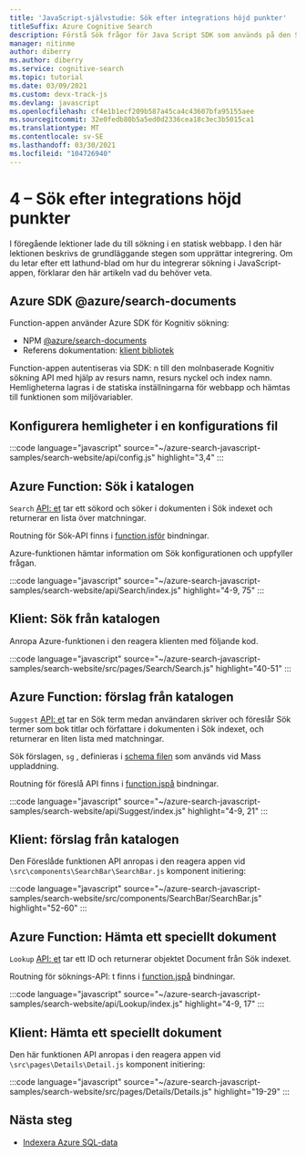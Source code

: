 ```yaml
---
title: 'JavaScript-självstudie: Sök efter integrations höjd punkter'
titleSuffix: Azure Cognitive Search
description: Förstå Sök frågor för Java Script SDK som används på den Sök aktiverade webbplatsen
manager: nitinme
author: diberry
ms.author: diberry
ms.service: cognitive-search
ms.topic: tutorial
ms.date: 03/09/2021
ms.custom: devx-track-js
ms.devlang: javascript
ms.openlocfilehash: cf4e1b1ecf209b587a45ca4c43607bfa95155aee
ms.sourcegitcommit: 32e0fedb80b5a5ed0d2336cea18c3ec3b5015ca1
ms.translationtype: MT
ms.contentlocale: sv-SE
ms.lasthandoff: 03/30/2021
ms.locfileid: "104726940"
---
```

# <a name="4---search-integration-highlights"></a>4 – Sök efter integrations höjd punkter

I föregående lektioner lade du till sökning i en statisk webbapp. I den här lektionen beskrivs de grundläggande stegen som upprättar integrering. Om du letar efter ett lathund-blad om hur du integrerar sökning i JavaScript-appen, förklarar den här artikeln vad du behöver veta.

## <a name="azure-sdk-azuresearch-documents"></a>Azure SDK @azure/search-documents 

Function-appen använder Azure SDK för Kognitiv sökning:

* NPM [@azure/search-documents](https://www.npmjs.com/package/@azure/search-documents)
* Referens dokumentation: [klient bibliotek](/javascript/api/overview/azure/search-documents-readme)

Function-appen autentiseras via SDK: n till den molnbaserade Kognitiv sökning API med hjälp av resurs namn, resurs nyckel och index namn. Hemligheterna lagras i de statiska inställningarna för webbapp och hämtas till funktionen som miljövariabler. 

## <a name="configure-secrets-in-a-configuration-file"></a>Konfigurera hemligheter i en konfigurations fil

:::code language="javascript" source="~/azure-search-javascript-samples/search-website/api/config.js" highlight="3,4" :::

## <a name="azure-function-search-the-catalog"></a>Azure Function: Sök i katalogen

`Search` [API: et](https://github.com/Azure-Samples/azure-search-javascript-samples/blob/master/search-website/api/Search/index.js) tar ett sökord och söker i dokumenten i Sök indexet och returnerar en lista över matchningar. 

Routning för Sök-API finns i [function.jsför](https://github.com/Azure-Samples/azure-search-javascript-samples/blob/master/search-website/api/Search/function.json) bindningar.

Azure-funktionen hämtar information om Sök konfigurationen och uppfyller frågan.

:::code language="javascript" source="~/azure-search-javascript-samples/search-website/api/Search/index.js" highlight="4-9, 75" :::

## <a name="client-search-from-the-catalog"></a>Klient: Sök från katalogen

Anropa Azure-funktionen i den reagera klienten med följande kod. 

:::code language="javascript" source="~/azure-search-javascript-samples/search-website/src/pages/Search/Search.js" highlight="40-51" :::

## <a name="azure-function-suggestions-from-the-catalog"></a>Azure Function: förslag från katalogen

`Suggest` [API: et](https://github.com/Azure-Samples/azure-search-javascript-samples/blob/master/search-website/api/Suggest/index.js) tar en Sök term medan användaren skriver och föreslår Sök termer som bok titlar och författare i dokumenten i Sök indexet, och returnerar en liten lista med matchningar. 

Sök förslagen, `sg` , definieras i [schema filen](https://github.com/Azure-Samples/azure-search-javascript-samples/blob/master/search-website/bulk-insert/good-books-index.json) som används vid Mass uppladdning.

Routning för föreslå API finns i [function.jspå](https://github.com/Azure-Samples/azure-search-javascript-samples/blob/master/search-website/api/Suggest/function.json) bindningar.

:::code language="javascript" source="~/azure-search-javascript-samples/search-website/api/Suggest/index.js" highlight="4-9, 21" :::

## <a name="client-suggestions-from-the-catalog"></a>Klient: förslag från katalogen

Den Föreslåde funktionen API anropas i den reagera appen vid `\src\components\SearchBar\SearchBar.js` komponent initiering:

:::code language="javascript" source="~/azure-search-javascript-samples/search-website/src/components/SearchBar/SearchBar.js" highlight="52-60" :::

## <a name="azure-function-get-specific-document"></a>Azure Function: Hämta ett speciellt dokument 

`Lookup` [API: et](https://github.com/Azure-Samples/azure-search-javascript-samples/blob/master/search-website/api/Lookup/index.js) tar ett ID och returnerar objektet Document från Sök indexet. 

Routning för söknings-API: t finns i [function.jspå](https://github.com/Azure-Samples/azure-search-javascript-samples/blob/master/search-website/api/Lookup/function.json) bindningar.

:::code language="javascript" source="~/azure-search-javascript-samples/search-website/api/Lookup/index.js" highlight="4-9, 17" :::

## <a name="client-get-specific-document"></a>Klient: Hämta ett speciellt dokument 

Den här funktionen API anropas i den reagera appen vid `\src\pages\Details\Detail.js` komponent initiering:

:::code language="javascript" source="~/azure-search-javascript-samples/search-website/src/pages/Details/Details.js" highlight="19-29" :::

## <a name="next-steps"></a>Nästa steg

* [Indexera Azure SQL-data](search-indexer-tutorial.md)
